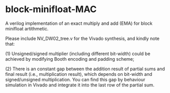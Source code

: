 # block-minifloat-MAC

A verilog implementation of an exact multiply and add (EMA) for block minifloat artithmetic.

Please include NV_DW02_tree.v for the Vivado synthesis, and kindly note that:

(1) Unsigned/signed multiplier (including different bit-width) could be achieved by modifying Booth encoding and padding scheme;

(2) There is an constant gap between the addition result of partial sums and final result (i.e., multiplication result), which depends on bit-width and signed/unsigned multiplication. You can find this gap by behaviour simulation in Vivado and integrate it into the last row of the partial sum.
